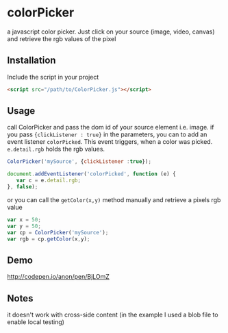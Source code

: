 # colorPicker
a javascript color picker. 
Just click on your source (image, video, canvas) and retrieve the rgb values of the pixel

## Installation

Include the script in your project

```html
<script src="/path/to/ColorPicker.js"></script>
```

## Usage

call ColorPicker and pass the dom id of your source element i.e. image. if you pass `{clickListener : true}` in the parameters, you can to add an event listener `colorPicked`. This event triggers, when a color was picked.
`e.detail.rgb` holds the rgb values.

```javascript
ColorPicker('mySource', {clickListener :true});

document.addEventListener('colorPicked', function (e) {
   var c = e.detail.rgb;
}, false);
```

or you can call the `getColor(x,y)` method manually and retrieve a pixels rgb value

```javascript
var x = 50;
var y = 50;
var cp = ColorPicker('mySource');
var rgb = cp.getColor(x,y);
```

## Demo

http://codepen.io/anon/pen/BjLOmZ

## Notes

it doesn't work with cross-side content (in the example I used a blob file to enable local testing)


